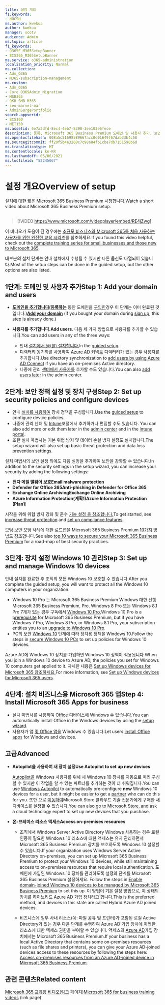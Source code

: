 ```yaml
---
title: 설정 개요
f1.keywords:
- NOCSH
ms.author: kwekua
author: kwekua
manager: scotv
audience: Admin
ms.topic: article
f1_keywords:
- O365E_M365SetupBanner
- BCS365_M365SetupBanner
ms.service: o365-administration
localization_priority: Normal
ms.collection:
- Adm_O365
- M365-subscription-management
ms.custom:
- Adm_O365
- Core_O365Admin_Migration
- MSB365
- OKR_SMB_M365
- seo-marvel-mar
- AdminSurgePortfolio
search.appverid:
- BCS160
- MET150
ms.assetid: 6e7a2dfd-8ec4-4eb7-8390-3ee103e5fece
description: 등록, Microsoft 365 Business Premium 도메인 및 사용자 추가, 보안 정책 설정에 대한 설정 단계에 대해 자세히 알아보십시오.
ms.openlocfilehash: 008a5c51698589667acc0d01649f67dab33b4c58
ms.sourcegitcommit: ff20f5b4e3268c7c98a84fb1cbe7db7151596b6d
ms.translationtype: MT
ms.contentlocale: ko-KR
ms.lasthandoff: 05/06/2021
ms.locfileid: "52245067"
---
```

# <a name="overview-of-setup"></a><span data-ttu-id="8cba8-103">설정 개요</span><span class="sxs-lookup"><span data-stu-id="8cba8-103">Overview of setup</span></span>

<span data-ttu-id="8cba8-104">설치에 대한 짧은 Microsoft 365 Business Premium 시청합니다.</span><span class="sxs-lookup"><span data-stu-id="8cba8-104">Watch a short video about Microsoft 365 Business Premium setup.</span></span><br><br>

> [!VIDEO https://www.microsoft.com/videoplayer/embed/RE4jZwg] 

<span data-ttu-id="8cba8-105">이 비디오가 도움이 된 경우에는 [소규모 비즈니스와 Microsoft 365를 처음 사용하는 사용자를 위한 완전한 교육 시리즈](../business-video/index.yml)를 참조하세요.</span><span class="sxs-lookup"><span data-stu-id="8cba8-105">If you found this video helpful, check out the [complete training series for small businesses and those new to Microsoft 365](../business-video/index.yml).</span></span>

<span data-ttu-id="8cba8-106">대부분의 설치 단계는 안내 설치에서 수행될 수 있지만 다른 옵션도 나열되어 있습니다.</span><span class="sxs-lookup"><span data-stu-id="8cba8-106">Most of the setup steps can be done in the guided setup, but the other options are also listed.</span></span>

## <a name="step-1-add-your-domain-and-users"></a><span data-ttu-id="8cba8-107">1단계: 도메인 및 사용자 추가</span><span class="sxs-lookup"><span data-stu-id="8cba8-107">Step 1: Add your domain and users</span></span>

   - <span data-ttu-id="8cba8-108">**[도메인을 추가합니다(등록하는](set-up.md#add-your-domain-to-personalize-sign-in)** 동안 도메인을 [구입한](sign-up.md)경우 이 단계는 이미 완료된 것입니다.)</span><span class="sxs-lookup"><span data-stu-id="8cba8-108">**[Add your domain](set-up.md#add-your-domain-to-personalize-sign-in)** (if you bought your domain during [sign up](sign-up.md), this step is already done.)</span></span>

   - <span data-ttu-id="8cba8-109">**사용자를 추가합니다.**</span><span class="sxs-lookup"><span data-stu-id="8cba8-109">**Add users**.</span></span> <span data-ttu-id="8cba8-110">다음 세 가지 방법으로 사용자를 추가할 수 있습니다.</span><span class="sxs-lookup"><span data-stu-id="8cba8-110">You can add users in any of the three ways:</span></span>
        - <span data-ttu-id="8cba8-111">안내 [설치에서 을(를) 설치합니다.](set-up.md#add-users-in-the-wizard)</span><span class="sxs-lookup"><span data-stu-id="8cba8-111">In the [guided setup](set-up.md#add-users-in-the-wizard).</span></span>
        - <span data-ttu-id="8cba8-112">디렉터리 동기화를 사용하여 [Azure AD](../enterprise/set-up-directory-synchronization.md) 커넥트 디렉터리가 있는 경우 사용자를 추가합니다.</span><span class="sxs-lookup"><span data-stu-id="8cba8-112">Use directory synchronization to [add users by using Azure AD Connect](../enterprise/set-up-directory-synchronization.md) if you have an on-premises Active directory.</span></span>
        - <span data-ttu-id="8cba8-113">나중에 관리 [센터에서 사용자를](../admin/add-users/add-users.md) 추가할 수도 있습니다.</span><span class="sxs-lookup"><span data-stu-id="8cba8-113">You can also [add users later](../admin/add-users/add-users.md) in the admin center.</span></span>
## <a name="step-2-set-up-security-policies-and-configure-devices"></a><span data-ttu-id="8cba8-114">2단계: 보안 정책 설정 및 장치 구성</span><span class="sxs-lookup"><span data-stu-id="8cba8-114">Step 2: Set up security policies and configure devices</span></span> 

  - <span data-ttu-id="8cba8-115">안내 [설치를 사용하여](set-up.md#protect-your-organization) 장치 정책을 구성합니다.</span><span class="sxs-lookup"><span data-stu-id="8cba8-115">Use the [guided setup](set-up.md#protect-your-organization) to configure device policies.</span></span> 
  - <span data-ttu-id="8cba8-116">나중에 관리 센터 및 [Intune](/intune/tutorial-walkthrough-intune-portal)포털에서 추가하거나 편집할 수도 있습니다. [](view-policies-and-devices.md)</span><span class="sxs-lookup"><span data-stu-id="8cba8-116">You can also add more or edit them later in the [admin center](view-policies-and-devices.md) and in the [Intune portal](/intune/tutorial-walkthrough-intune-portal).</span></span>
  - <span data-ttu-id="8cba8-117">또한 설치 마법사는 기본 위협 방지 및 데이터 손실 방지 설정도 설치합니다.</span><span class="sxs-lookup"><span data-stu-id="8cba8-117">The setup wizard will also set up basic threat protection and data loss prevention settings.</span></span>
  
  <span data-ttu-id="8cba8-118">설치 마법사의 보안 설정 외에도 다음 설정을 추가하여 보안을 강화할 수 있습니다.</span><span class="sxs-lookup"><span data-stu-id="8cba8-118">In addition to the security settings in the setup wizard, you can increase your security by adding the following settings:</span></span>

- <span data-ttu-id="8cba8-119">**전자 메일 맬웨어 보호**</span><span class="sxs-lookup"><span data-stu-id="8cba8-119">**Email malware protection**</span></span>
- <span data-ttu-id="8cba8-120">**Defender for Office 365**</span><span class="sxs-lookup"><span data-stu-id="8cba8-120">**Anti-phishing in Defender for Office 365**</span></span>
- <span data-ttu-id="8cba8-121">**Exchange Online Archiving**</span><span class="sxs-lookup"><span data-stu-id="8cba8-121">**Exchange Online Archiving**</span></span>
- <span data-ttu-id="8cba8-122">**Azure Information Protection(계획1)**</span><span class="sxs-lookup"><span data-stu-id="8cba8-122">**Azure Information Protection (Plan1**)</span></span>

<span data-ttu-id="8cba8-123">시작을 위해 위협 [](increase-threat-protection.md) 방지 강화 및 준수 [기능 설정 을 참조합니다.](set-up-compliance.md)</span><span class="sxs-lookup"><span data-stu-id="8cba8-123">To get started, see [increase threat protection](increase-threat-protection.md) and [set up compliance features](set-up-compliance.md).</span></span>

<span data-ttu-id="8cba8-124">모범 보안 모범 사례에 대한 로드맵을 Microsoft 365 Business Premium [10가지](/office365/admin/security-and-compliance/secure-your-business-data) 방법도 참조합니다.</span><span class="sxs-lookup"><span data-stu-id="8cba8-124">See also [top 10 ways to secure your Microsoft 365 Business Premium](/office365/admin/security-and-compliance/secure-your-business-data) for a road-map of best security practices.</span></span>

## <a name="step-3-set-up-and-manage-windows-10-devices"></a><span data-ttu-id="8cba8-125">3단계: 장치 설정 Windows 10 관리</span><span class="sxs-lookup"><span data-stu-id="8cba8-125">Step 3: Set up and manage Windows 10 devices</span></span>

<span data-ttu-id="8cba8-126">안내 설치를 완료한 후 조직의 모든 Windows 10 보호할 수 있습니다.</span><span class="sxs-lookup"><span data-stu-id="8cba8-126">After you complete the guided setup, you will want to protect all the Windows 10 computers in your organization.</span></span>
  
- <span data-ttu-id="8cba8-127">Windows 10 Pro 는 Microsoft 365 Business Premium [](pre-requisites-for-data-protection.md) Windows 대한 선행 Microsoft 365 Business Premium, Pro, Windows 8 Pro 또는 Windows 8.1 Pro 7개가 있는 경우 구독에서 [Windows 10 Pro.](./upgrade-to-windows-pro-creators-update.md)</span><span class="sxs-lookup"><span data-stu-id="8cba8-127">Windows 10 Pro is a [prerequisite](pre-requisites-for-data-protection.md) for Microsoft 365 Business Premium, but if you have Windows 7 Pro, Windows 8 Pro, or Windows 8.1 Pro, your subscription entitles you to an [upgrade to  Windows 10 Pro](./upgrade-to-windows-pro-creators-update.md).</span></span>
- <span data-ttu-id="8cba8-128">PC의 보안 [Windows 10](secure-win-10-pcs.md) 단계에 따라 장치용 정책을 Windows 10.</span><span class="sxs-lookup"><span data-stu-id="8cba8-128">Follow the steps in [secure Windows 10 PCs](secure-win-10-pcs.md) to set up policies for Windows 10 devices.</span></span>

<span data-ttu-id="8cba8-129">Azure AD에 Windows 10 장치를 가입하면 Windows 10 정책이 적용됩니다.</span><span class="sxs-lookup"><span data-stu-id="8cba8-129">When you join a Windows 10 device to Azure AD, the policies you set for Windows 10 computers get applied to it.</span></span> <span data-ttu-id="8cba8-130">자세한 내용은 [Set up Windows devices for Microsoft 365 참조하세요.](set-up-windows-devices.md)</span><span class="sxs-lookup"><span data-stu-id="8cba8-130">For more information, see [Set up Windows devices for Microsoft 365 users](set-up-windows-devices.md).</span></span>

## <a name="step-4-install-microsoft-365-apps-for-business"></a><span data-ttu-id="8cba8-131">4단계: 설치 비즈니스용 Microsoft 365 앱</span><span class="sxs-lookup"><span data-stu-id="8cba8-131">Step 4: Install Microsoft 365 Apps for business</span></span>
- <span data-ttu-id="8cba8-132">설치 마법사를 사용하여 Office 디바이스에 Windows 수 [있습니다.](set-up.md#deploy-office-365-client-apps)</span><span class="sxs-lookup"><span data-stu-id="8cba8-132">You can automatically install Office in the Windows devices by using the [setup wizard](set-up.md#deploy-office-365-client-apps).</span></span>
- <span data-ttu-id="8cba8-133">사용자가 앱 [및 Office 앱을](/office365/admin/setup/install-applications) Windows 수 있습니다.</span><span class="sxs-lookup"><span data-stu-id="8cba8-133">Let users [install Office apps](/office365/admin/setup/install-applications) for Windows and devices.</span></span>
     
## <a name="advanced"></a><span data-ttu-id="8cba8-134">고급</span><span class="sxs-lookup"><span data-stu-id="8cba8-134">Advanced</span></span>
- <span data-ttu-id="8cba8-135">**Autopilot을 사용하여 새 장치 설정**</span><span class="sxs-lookup"><span data-stu-id="8cba8-135">**Use Autopilot to set up new devices**</span></span>
            
     <span data-ttu-id="8cba8-136">[Autopilot을](add-autopilot-devices-and-profile.md) Windows 사용자를 위해 새 Windows 10  장치를 자동으로 미리 구성할 수 있지만 이 작업을 할 [](https://www.microsoft.com/solution-providers/search) 수 있는 파트너를 추가하는 것이 더 쉬워집니다.</span><span class="sxs-lookup"><span data-stu-id="8cba8-136">You can use [Windows Autopilot](add-autopilot-devices-and-profile.md) to automatically pre-configure **new** Windows 10 devices for a user, but it might be easier to get a [partner](https://www.microsoft.com/solution-providers/search) who can do this for you.</span></span> <span data-ttu-id="8cba8-137">또한 으로 [이동하여](https://go.microsoft.com/fwlink/?linkid=874598)Microsoft Store 클라우드 기술 전문가에게 구매한 새 디바이스를 설정할 수 있습니다.</span><span class="sxs-lookup"><span data-stu-id="8cba8-137">You can also go to [Microsoft Store](https://go.microsoft.com/fwlink/?linkid=874598), and ask a cloud technology expert to set up new devices that you purchase.</span></span>

- <span data-ttu-id="8cba8-138">**온-프레미스 리소스 액세스**</span><span class="sxs-lookup"><span data-stu-id="8cba8-138">**Access on-premises resources**</span></span>

     - <span data-ttu-id="8cba8-139">조직에서 Windows Server Active Directory Windows 사용하는 경우 로컬 인증이 필요한 Windows 10 리소스에 대한 액세스는 유지 관리하면서 Microsoft 365 Business Premium 장치를 보호하도록 Windows 10 설정할 수 있습니다.</span><span class="sxs-lookup"><span data-stu-id="8cba8-139">If your organization uses Windows Server Active Directory on-premises, you can set up Microsoft 365 Business Premium to protect your Windows 10 devices, while still maintaining access to on-premises resources that require local authentication.</span></span> <span data-ttu-id="8cba8-140">도메인에 가입된 Windows 10 장치를 관리하도록 설정의 단계를 Microsoft 365 Business Premium 설정하세요. [](manage-windows-devices.md)</span><span class="sxs-lookup"><span data-stu-id="8cba8-140">Follow the steps in [Enable domain-joined Windows 10 devices to be managed by Microsoft 365 Business Premium](manage-windows-devices.md) to set this up.</span></span> <span data-ttu-id="8cba8-141">이 방법이 기본 설정 방법으로, 이 상태의 장치를 하이브리드 Azure AD 가입 장치라고 합니다.</span><span class="sxs-lookup"><span data-stu-id="8cba8-141">This is the preferred method, and devices in this state are called Hybrid Azure AD joined devices.</span></span>

    - <span data-ttu-id="8cba8-142">비즈니스에 일부 사내 리소스(예: 파일 공유 및 프린터)가 포함된 로컬 Active Directory가 있는 경우 다음 단계를 수행하여 Azure AD 가입 장치에 이러한 리소스에 대한 액세스 권한을 부여할 수 있습니다. 액세스의 [Azure AD](access-resources.md)가입 장치에서는 Microsoft 365 Business Premium.</span><span class="sxs-lookup"><span data-stu-id="8cba8-142">If your business has a local Active Directory that contains some on-premises resources (such as file shares and printers), you can give your Azure AD-joined devices access to these resources by following the steps here: [Access on-premises resources from an Azure AD-joined device in Microsoft 365 Business Premium](access-resources.md).</span></span>

## <a name="related-content"></a><span data-ttu-id="8cba8-143">관련 콘텐츠</span><span class="sxs-lookup"><span data-stu-id="8cba8-143">Related content</span></span>

<span data-ttu-id="8cba8-144">[Microsoft 365 교육용 비디오(링크](../business-video/index.yml) 페이지)</span><span class="sxs-lookup"><span data-stu-id="8cba8-144">[Microsoft 365 for business training videos](../business-video/index.yml) (link page)</span></span>